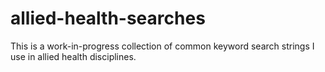 # allied-health-searches
This is a work-in-progress collection of common keyword search strings I use in allied health disciplines.
